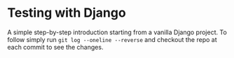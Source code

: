 # Testing with Django

A simple step-by-step introduction starting from a vanilla Django project.  To follow simply run `git log --oneline --reverse` and checkout the repo at each commit to see the changes.